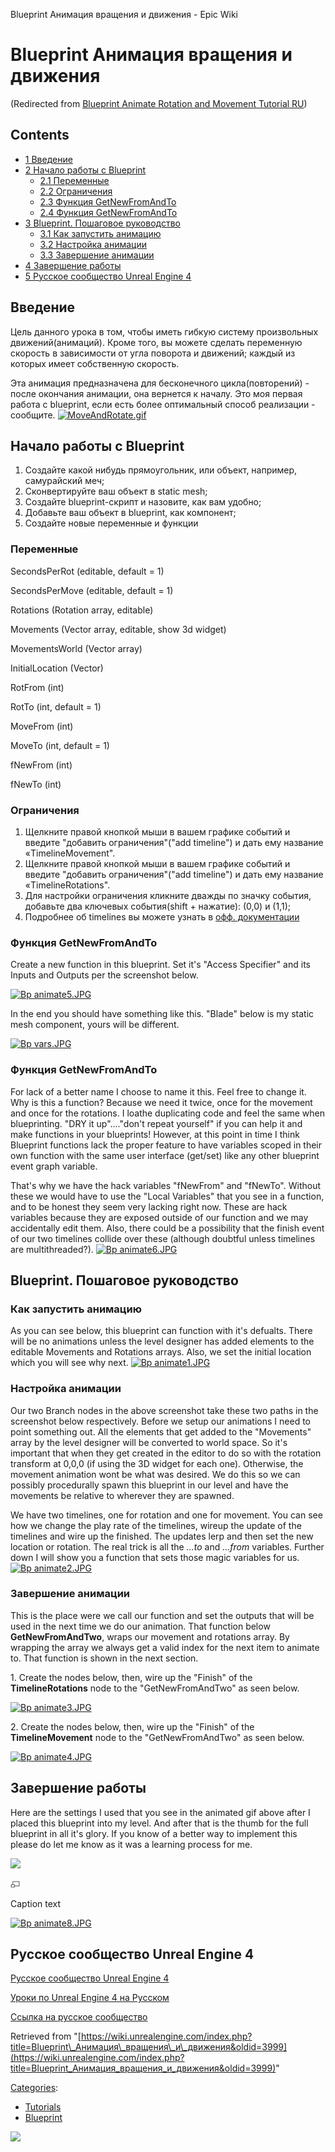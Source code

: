 Blueprint Анимация вращения и движения - Epic Wiki                     

Blueprint Анимация вращения и движения
======================================

(Redirected from [Blueprint Animate Rotation and Movement Tutorial RU](/index.php?title=Blueprint_Animate_Rotation_and_Movement_Tutorial_RU&redirect=no "Blueprint Animate Rotation and Movement Tutorial RU"))

  

Contents
--------

*   [1 Введение](#.D0.92.D0.B2.D0.B5.D0.B4.D0.B5.D0.BD.D0.B8.D0.B5)
*   [2 Начало работы с Blueprint](#.D0.9D.D0.B0.D1.87.D0.B0.D0.BB.D0.BE_.D1.80.D0.B0.D0.B1.D0.BE.D1.82.D1.8B_.D1.81_Blueprint)
    *   [2.1 Переменные](#.D0.9F.D0.B5.D1.80.D0.B5.D0.BC.D0.B5.D0.BD.D0.BD.D1.8B.D0.B5)
    *   [2.2 Ограничения](#.D0.9E.D0.B3.D1.80.D0.B0.D0.BD.D0.B8.D1.87.D0.B5.D0.BD.D0.B8.D1.8F)
    *   [2.3 Функция GetNewFromAndTo](#.D0.A4.D1.83.D0.BD.D0.BA.D1.86.D0.B8.D1.8F_GetNewFromAndTo)
    *   [2.4 Функция GetNewFromAndTo](#.D0.A4.D1.83.D0.BD.D0.BA.D1.86.D0.B8.D1.8F_GetNewFromAndTo_2)
*   [3 Blueprint. Пошаговое руководство](#Blueprint._.D0.9F.D0.BE.D1.88.D0.B0.D0.B3.D0.BE.D0.B2.D0.BE.D0.B5_.D1.80.D1.83.D0.BA.D0.BE.D0.B2.D0.BE.D0.B4.D1.81.D1.82.D0.B2.D0.BE)
    *   [3.1 Как запустить анимацию](#.D0.9A.D0.B0.D0.BA_.D0.B7.D0.B0.D0.BF.D1.83.D1.81.D1.82.D0.B8.D1.82.D1.8C_.D0.B0.D0.BD.D0.B8.D0.BC.D0.B0.D1.86.D0.B8.D1.8E)
    *   [3.2 Настройка анимации](#.D0.9D.D0.B0.D1.81.D1.82.D1.80.D0.BE.D0.B9.D0.BA.D0.B0_.D0.B0.D0.BD.D0.B8.D0.BC.D0.B0.D1.86.D0.B8.D0.B8)
    *   [3.3 Завершение анимации](#.D0.97.D0.B0.D0.B2.D0.B5.D1.80.D1.88.D0.B5.D0.BD.D0.B8.D0.B5_.D0.B0.D0.BD.D0.B8.D0.BC.D0.B0.D1.86.D0.B8.D0.B8)
*   [4 Завершение работы](#.D0.97.D0.B0.D0.B2.D0.B5.D1.80.D1.88.D0.B5.D0.BD.D0.B8.D0.B5_.D1.80.D0.B0.D0.B1.D0.BE.D1.82.D1.8B)
*   [5 Русское сообщество Unreal Engine 4](#.D0.A0.D1.83.D1.81.D1.81.D0.BA.D0.BE.D0.B5_.D1.81.D0.BE.D0.BE.D0.B1.D1.89.D0.B5.D1.81.D1.82.D0.B2.D0.BE_Unreal_Engine_4)

Введение
--------

Цель данного урока в том, чтобы иметь гибкую систему произвольных движений(анимаций). Кроме того, вы можете сделать переменную скорость в зависимости от угла поворота и движений; каждый из которых имеет собственную скорость.

Эта анимация предназначена для бесконечного цикла(повторений) - после окончания анимации, она вернется к началу. Это моя первая работа с blueprint, если есть более оптимальный способ реализации - сообщите. [![MoveAndRotate.gif](https://d26ilriwvtzlb.cloudfront.net/8/82/MoveAndRotate.gif)](/File:MoveAndRotate.gif)

Начало работы с Blueprint
-------------------------

1.  Создайте какой нибудь прямоугольник, или объект, например, самурайский меч;
2.  Сконвертируйте ваш объект в static mesh;
3.  Создайте blueprint-скрипт и назовите, как вам удобно;
4.  Добавьте ваш объект в blueprint, как компонент;
5.  Создайте новые переменные и функции

### Переменные

SecondsPerRot (editable, default = 1)

SecondsPerMove (editable, default = 1)

Rotations (Rotation array, editable)

Movements (Vector array, editable, show 3d widget)

MovementsWorld (Vector array)

InitialLocation (Vector)

RotFrom (int)

RotTo (int, default = 1)

MoveFrom (int)

MoveTo (int, default = 1)

fNewFrom (int)

fNewTo (int)

### Ограничения

1.  Щелкните правой кнопкой мыши в вашем графике событий и введите "добавить ограничения"("add timeline") и дать ему название «TimelineMovement".
2.  Щелкните правой кнопкой мыши в вашем графике событий и введите "добавить ограничения"("add timeline") и дать ему название «TimelineRotations".
3.  Для настройки ограничения кликните дважды по значку события, добавьте два ключевых события(shift + нажатие): (0,0) и (1,1);
4.  Подробнее об timelines вы можете узнать в [офф. документации](https://docs.unrealengine.com/latest/INT/Engine/Blueprints/UserGuide/Timelines/index.html)

### Функция GetNewFromAndTo

Create a new function in this blueprint. Set it's "Access Specifier" and its Inputs and Outputs per the screenshot below.

[![Bp animate5.JPG](https://d26ilriwvtzlb.cloudfront.net/e/eb/Bp_animate5.JPG)](/File:Bp_animate5.JPG)

In the end you should have something like this. "Blade" below is my static mesh component, yours will be different.

[![Bp vars.JPG](https://d26ilriwvtzlb.cloudfront.net/4/4c/Bp_vars.JPG)](/File:Bp_vars.JPG)

### Функция GetNewFromAndTo

For lack of a better name I choose to name it this. Feel free to change it. Why is this a function? Because we need it twice, once for the movement and once for the rotations. I loathe duplicating code and feel the same when blueprinting. "DRY it up"...."don't repeat yourself" if you can help it and make functions in your blueprints! However, at this point in time I think Blueprint functions lack the proper feature to have variables scoped in their own function with the same user interface (get/set) like any other blueprint event graph variable.

That's why we have the hack variables "fNewFrom" and "fNewTo". Without these we would have to use the "Local Variables" that you see in a function, and to be honest they seem very lacking right now. These are hack variables because they are exposed outside of our function and we may accidentally edit them. Also, there could be a possibility that the finish event of our two timelines collide over these (although doubtful unless timelines are multithreaded?). [![Bp animate6.JPG](https://d26ilriwvtzlb.cloudfront.net/d/de/Bp_animate6.JPG)](/File:Bp_animate6.JPG)

Blueprint. Пошаговое руководство
--------------------------------

### Как запустить анимацию

As you can see below, this blueprint can function with it's defualts. There will be no animations unless the level designer has added elements to the editable Movements and Rotations arrays. Also, we set the initial location which you will see why next. [![Bp animate1.JPG](https://d26ilriwvtzlb.cloudfront.net/2/21/Bp_animate1.JPG)](/File:Bp_animate1.JPG)

### Настройка анимации

Our two Branch nodes in the above screenshot take these two paths in the screenshot below respectively. Before we setup our animations I need to point something out. All the elements that get added to the "Movements" array by the level designer will be converted to world space. So it's important that when they get created in the editor to do so with the rotation transform at 0,0,0 (if using the 3D widget for each one). Otherwise, the movement animation wont be what was desired. We do this so we can possibly procedurally spawn this blueprint in our level and have the movements be relative to wherever they are spawned.

We have two timelines, one for rotation and one for movement. You can see how we change the play rate of the timelines, wireup the update of the timelines and wire up the finished. The updates lerp and then set the new location or rotation. The real trick is all the _...to_ and _...from_ variables. Further down I will show you a function that sets those magic variables for us. [![Bp animate2.JPG](https://d26ilriwvtzlb.cloudfront.net/e/eb/Bp_animate2.JPG)](/File:Bp_animate2.JPG)

### Завершение анимации

This is the place were we call our function and set the outputs that will be used in the next time we do our animation. That function below **GetNewFromAndTwo**, wraps our movement and rotations array. By wrapping the array we always get a valid index for the next item to animate to. That function is shown in the next section.

1\. Create the nodes below, then, wire up the "Finish" of the **TimelineRotations** node to the "GetNewFromAndTwo" as seen below.

[![Bp animate3.JPG](https://d26ilriwvtzlb.cloudfront.net/f/f4/Bp_animate3.JPG)](/File:Bp_animate3.JPG)

2\. Create the nodes below, then, wire up the "Finish" of the **TimelineMovement** node to the "GetNewFromAndTwo" as seen below.

[![Bp animate4.JPG](https://d26ilriwvtzlb.cloudfront.net/d/d0/Bp_animate4.JPG)](/File:Bp_animate4.JPG)

  

Завершение работы
-----------------

Here are the settings I used that you see in the animated gif above after I placed this blueprint into my level. And after that is the thumb for the full blueprint in all it's glory. If you know of a better way to implement this please do let me know as it was a learning process for me.

[![](https://d3ar1piqh1oeli.cloudfront.net/6/69/Bp_animate7.JPG/180px-Bp_animate7.JPG)](/File:Bp_animate7.JPG)

[![](/skins/common/images/magnify-clip.png)](/File:Bp_animate7.JPG "Enlarge")

Caption text

[![Bp animate8.JPG](https://d26ilriwvtzlb.cloudfront.net/e/e7/Bp_animate8.JPG)](/File:Bp_animate8.JPG)

Русское сообщество Unreal Engine 4
----------------------------------

[Русское сообщество Unreal Engine 4](http://ue4.codengine.ru)

[Уроки по Unreal Engine 4 на Русском](http://ue4.codengine.ru/index.php/%D0%9A%D0%B0%D1%82%D0%B5%D0%B3%D0%BE%D1%80%D0%B8%D1%8F:%D0%A3%D1%80%D0%BE%D0%BA%D0%B8)

[Ссылка на русское сообщество](http://ue4.codengine.ru/index.php/Blueprint_%D0%90%D0%BD%D0%B8%D0%BC%D0%B0%D1%86%D0%B8%D1%8F_%D0%B2%D1%80%D0%B0%D1%89%D0%B5%D0%BD%D0%B8%D1%8F_%D0%B8_%D0%B4%D0%B2%D0%B8%D0%B6%D0%B5%D0%BD%D0%B8%D1%8F)

Retrieved from "[https://wiki.unrealengine.com/index.php?title=Blueprint\_Анимация\_вращения\_и\_движения&oldid=3999](https://wiki.unrealengine.com/index.php?title=Blueprint_Анимация_вращения_и_движения&oldid=3999)"

[Categories](/Special:Categories "Special:Categories"):

*   [Tutorials](/Category:Tutorials "Category:Tutorials")
*   [Blueprint](/Category:Blueprint "Category:Blueprint")

  ![](https://tracking.unrealengine.com/track.png)